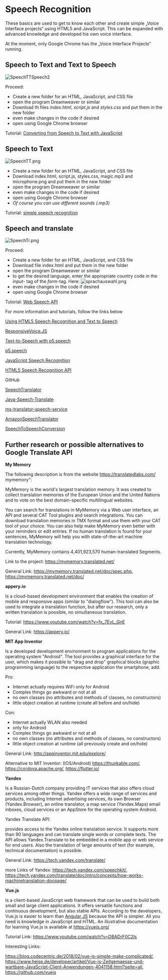 # Speech Recognition 

These basics are used to get to know each other and create simple  „Voice Interface projects“ using HTML5 and JavaScript. This can be expanded with advanced knowledge and developed his own voice interface.

At the moment, only Google Chrome has the „Voice Interface Projects“ running.



## Speech to Text and Text to Speech


![SpeechTTSpeech2](https://github.com/hfg-gmuend/1819-designing-systems-using-voice/blob/master/tutorials/speech_recognition-with-html5-and-javascript/example-images/SpeechTTSpeech2.png)

Proceed:

 * Create a new folder for an HTML, JavaScript, and CSS file
 * open the program Dreamweaver or similar
 * Download th files *index.html*, *script.js* and *styles.css* and put them in the new folder
 * even make changes in the code if desired
 * open using Google Chrome browser

Tutorial: [Converting from Speech to Text with JavaScript](https://tutorialzine.com/2017/08/converting-from-speech-to-text-with-javascript)


## Speech to Text 

![SpeechTT.png](https://github.com/hfg-gmuend/1819-designing-systems-using-voice/blob/master/tutorials/speech_recognition-with-html5-and-javascript/example-images/SpeechTT.png)

- Create a new folder for an HTML, JavaScript, and CSS file
- Download index.html, script.js, styles.css, magic.mp3 and microphone.png and put them in the new folder
- open the program Dreamweaver or similar
- even make changes in the code if desired
- open using Google Chrome browser
- *Of course you can use different sounds (.mp3)*

Tutorial: [simple speech recognition ](https://medium.freecodecamp.org/how-to-build-a-simple-speech-recognition-app-a65860da6108)

## Speech and translate 

![SpeechTr.png](https://github.com/hfg-gmuend/1819-designing-systems-using-voice/blob/master/tutorials/speech_recognition-with-html5-and-javascript/example-images/SpeechTr.png)

Proceed:

- Create a new folder for an HTML, JavaScript, and CSS file
- Download file index.html and put them in the new folder
- open the program Dreamweaver or similar
- to get the desired language, enter the appropriate country code in the *input*- tag of the *form*-tag. Here: ![sprachauswahl.png](https://github.com/hfg-gmuend/1819-designing-systems-using-voice/blob/master/tutorials/speech_recognition-with-html5-and-javascript/example-images/sprachauswahl.png)
- even make changes in the code if desired
- open using Google Chrome browser

Tutorial: [Web Speech API](https://www.audero.it/demo/web-speech-api-demo.html)


For more information and tutorials, follow the links below

[Using HTML5 Speech Recognition and Text to Speech](http://stephenwalther.com/archive/2015/01/05/using-html5-speech-recognition-and-text-to-speech)

[ResponsiveVoice.JS](https://responsivevoice.org/)

[Text-to-Speech with p5.speech](https://www.youtube.com/watch?v=v0CHV33wDsI)

[p5.speech](http://ability.nyu.edu/p5.js-speech/)

[JavaScript Speech Recognition](https://www.youtube.com/watch?v=0mJC0A72Fnw)

[HTML5 Speech Recognition API](
https://codeburst.io/html5-speech-recognition-api-670846a50e92)

GitHub

[SpeechTranslator](https://github.com/MicrosoftTranslator/SpeechTranslator)

[Java-Speech-Translate](https://github.com/MicrosoftTranslator/Java-Speech-Translate)

[ms-translator-speech-service](https://github.com/noopkat/ms-translator-speech-service)

[AmazonSpeechTranslator](https://github.com/mobilequickie/AmazonSpeechTranslator)

[SpeechToSpeechConversion](https://github.com/shahidmawan/SpeechToSpeechConversion)

## Further research or possible alternatives to Google Translate API

**My Memory**

The following description is from the website https://translatedlabs.com/
mymemory“:

MyMemory is the world's largest translation memory. It was created to collect translation 
memories of the European Union and the United Nations and to vote on the best domain-specific 
multilingual websites.

You can search for translations in MyMemory via a Web user interface, an API and several CAT 
Tool plugins and search integrations. You can download translation memories in TMX format and 
use them with your CAT tool of your choice. You can also help make MyMemory even better with 
your reminders or edit entries. If no human translation is found for your sentences, MyMemory 
will help you with state-of-the-art machine translation technology.

Currently, MyMemory contains 4,401,923,570 human-translated Segments.

Link to the project: https://mymemory.translated.net/

General Link: https://mymemory.translated.net/doc/spec.php, https://mymemory.translated.net/doc/

**appery.io**

Is a cloud-based development environment that enables the creation of mobile and responsive apps 
(similar to "dialogflow"). This tool can also be used to integrate a translation function, but after
our research, only a written translation is possible, no simultaneous translation.

Tutorial: https://www.youtube.com/watch?v=fx_7EvL_GnE

General Link: https://appery.io/

**MIT App Inventor**

Is a developed development environment to program applications for the operating system "Android". 
The tool provides a graphical interface for the user, which makes it possible to "drag and drop" 
graphical blocks (graphic programming language) to the respective application the smartphone, add.

Pro:
- Internet actually requires WiFi only for Android
- Complex things go awkward or not at all
- no own classes (no attributes and methods of classes, no constructors)
- little object creation at runtime (create all before and on/hide)

Con:
- Internet actually WLAN also needed
- only for Android
- Complex things go awkward or not at all
- no own classes (no attributes and methods of classes, no constructors)
- little object creation at runtime (all previously create and on/hide)

General Link: http://appinventor.mit.edu/explore/

Alternative to MIT Inventor: (IOS/Android) https://thunkable.com/, https://cordova.apache.org/, https://flutter.io/

**Yandex**

Is a Russian-Dutch company providing IT services that also offers cloud services among other things. 
Yandex offers a wide range of services and products, including Internet advertising services, its own
Browser (Yandex.Browser), an online translator, a map service (Yandex.Maps) email inboxes, cloud 
services or an AppStore for the operating system Android.

Yandex Translate API:

provides access to the Yandex online translation service. It supports more than 90 languages and can 
translate single words or complete texts. The API allows Yandex.Translate to be embedded in a mobile app 
or web service for end users. Also the translation of large amounts of text (for example, technical 
documentation) is possible.

General Link: https://tech.yandex.com/translate/

more Links of Yandex: https://tech.yandex.com/speechkit/, https://tech.yandex.com/translate/doc/intro/concepts/how-works-machinetranslation-docpage/

**Vue.js**

Is a client-based JavaScript web framework that can be used to build both small and large client applications. It offers versatile functions and continuous development, but also stable APIs. According to the developers, Vue.js is easier to learn than [Angular JS](https://angularjs.org/) because the API is simpler. All you need is knowledge in JavaScript and HTML. An illustrative documentation for learning Vue.js is available at https://vuejs.org/

Tutorial Link: https://www.youtube.com/watch?v=DBADrF0C2ls

Interesting Links:

https://blog.codecentric.de/2018/02/vue-js-simple-make-complicated/, https://www.heise.de/developer/artikel/Vue-js-Zeitgemaesse-und-wartbare-JavaScript-Client-Anwendungen-4041158.html?seite=all, https://github.com/vuejs


